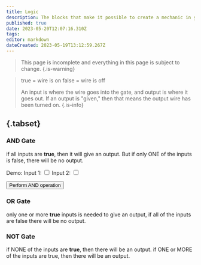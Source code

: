 ```yaml
---
title: Logic
description: The blocks that make it possible to create a mechanic in your world
published: true
date: 2023-05-20T12:07:16.310Z
tags: 
editor: markdown
dateCreated: 2023-05-19T13:12:59.267Z
---
```


> This page is incomplete and everything in this page is subject to change.
{.is-warning}

> true = wire is on
> false = wire is off
> 
> An input is where the wire goes into the gate, and output is where it goes out. If an output is "given," then that means the output wire has been turned on.
{.is-info}

## {.tabset}

### AND Gate
if all inputs are **true**, then it will give an output. But if only ONE of the inputs is false, there will be no output.

Demo:
<label for="input1">Input 1:</label> <input type="checkbox" id="input1" class="input">
<label for="input2">Input 2:</label> <input type="checkbox" id="input2" class="input">

<button id="performButton" class="button">Perform AND operation</button>
<p id="result"></p>

### OR Gate
only one or more **true** inputs is needed to give an output, if all of the inputs are false there will be no output.

### NOT Gate
if NONE of the inputs are **true**, then there will be an output. if ONE or MORE of the inputs are true, then there will be an output.